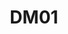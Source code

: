 ---
title: DM01
dimension: decisions
tags:
- decisions
- debt
- plans
- funding
- prioritisation
- trade-offs
- governance
- backlog
- strategic-alignment
- visibility
nav_order: 2.21
deprecated: false
description: Architectural Debt
requirement: |-
  Where a solution or part of solution is seen as tactical, short term or introduces / persists tech & architecture debt, remediation plans **SHOULD** be in place and agreed with the relevant stakeholders and governance groups.

  Architecture Debt **SHOULD** be identified with implications, rationale and future mitigation plans (recorded in an Architecture Debt Register)

  Plans **SHOULD** be realistic and funded.
more_info: |
  Intent:
    Make architecture / technical debt visible, owned, prioritised and funded so
    that tactical compromises do not silently become systemic risk.

  What qualifies as Architecture Debt (examples):
    - Deliberate deviation from a principle (documented rationale & sunset date)
    - Deferred NFR (e.g. resilience pattern not yet implemented)
    - Obsolete component retained to avoid short-term migration effort
    - Unmanaged duplication across domains / services

  Register essentials:
    - Unique ID & concise title
    - Description (impact, risk if unaddressed)
    - Root cause (decision link / constraint)
    - Mitigation / remediation approach
    - Target resolution (date or release)
    - Status (proposed, accepted, in-progress, mitigated, retired)
    - Owner role & last_reviewed date

  Prioritisation heuristics:
    - User / patient safety & regulatory exposure
    - Cost of delay (compound operational cost growth)
    - Strategic misalignment (blocks target architecture evolution)
    - Incident amplification potential

  Funding alignment:
    - Fold mitigation tasks into roadmap epics (not a separate "tech debt" bucket)
    - Use measurable exit criteria (e.g. legacy API retired, latency < X ms)
    - Surface cumulative remediation capacity vs total demand (burn-down)

  Metrics / KPIs:
    - Debt closure rate (items / month) vs introduction rate
    - % debt items with funded plan
    - Average age of active debt items
    - High-risk (severity) debt count trend

  Pitfalls:
    - Treating backlog tickets without impact statement as "debt"
    - Permanent "tactical" exceptions with no review trigger
    - Solving symptoms (local refactors) not root cause (architecture decision)
examples:
- title: Debt Register Entry
  content: |
    ID: ARCH-DEBT-014  Title: Legacy Message Broker
    Impact: Elevated operational cost & latency vs target event platform.
    Mitigation: Migrate 12 publishing services to new Kafka cluster.
    Target Resolution: 2026-Q1  Status: In Progress  Owner: Integration Arch.
- title: Risk-Linked Debt
  content: |
    Debt item referencing a corresponding risk register entry with common
    review cadence and mitigation alignment.
- title: Debt Burndown Chart
  content: 'Visual showing declining count + aging distribution of high severity items.

    '
technology:
- title: Lightweight Debt Register (Markdown / YAML)
  content: 'Structured front matter enabling diff, search & automation.

    '
- title: Issue Tracker (Jira / GitHub)
  content: 'Links implementation tasks to debt register IDs & status transitions.

    '
- title: Visualisation (Grafana / Superset)
  content: 'Dashboards of age, severity and remediation velocity.

    '
- title: ADR Repository
  content: 'Cross-links decisions introducing / retiring debt.

    '
further_reading:
- title: Managing Technical Debt (SEI)
  content: Systematic approaches to identifying and prioritising architectural debt.
  url: https://resources.sei.cmu.edu/
- title: ADR Guidance
  content: Technique to document decisions leading to deliberate debt.
  url: https://adr.github.io/
- title: ThoughtWorks Tech Debt Quadrant
  content: Classifying debt by deliberate vs inadvertent & prudent vs reckless.
  url: https://www.thoughtworks.com/insights
assessment_guidance: |
  Assessment focus:
    Determine whether architectural debt is consciously governed, funded and trending toward reduction—not merely enumerated.

  Steps:
    1. Obtain the current debt register export (raw YAML/CSV/Markdown) and count open vs mitigated vs retired items.
    2. Sample 5 recent (<= 90 days) and 5 older (> 180 days) items: verify each has rationale, impact, mitigation plan, target date, owner & linkage (ADR / risk / roadmap epic).
    3. Compare introduction vs closure rate over last 3 reporting periods—identify net burn-down or accumulation.
    4. Trace 2 funded remediation items into delivery backlog (story / epic alignment with measurable exit criteria).
    5. Inspect any “permanent tactical” items: challenge justification & review trigger.

  Evidence to capture:
    - Register snapshot (with aging distribution)
    - Trend chart: items added vs closed (last 6 months)
    - Example remediation epic referencing debt ID
    - One root cause analysis linking back to a prior decision

  Red flags:
    - High severity items without target resolution date
    - Repeated carry-forward of the same target date across reports
    - Generic titles (“Refactor module”) lacking impact articulation
    - Missing linkage to originating decision or constraint

  Maturity signals:
    - Automated metrics (age buckets, severity trend) generated from source repo
    - ≤10% of items past target date without approved extension
    - Clear categorisation (e.g. deliberate | inadvertent) aiding prioritisation
    - Funding allocation visible per mitigation cluster

  Quick remediation ideas (if weak):
    - Introduce mandatory front matter fields & linter for debt entries
    - Add a weekly script producing burndown and aging charts
    - Map top N high-impact items to explicit quarterly objectives
    - Enforce linkage: debt item cannot close until exit condition validated
assessment_examples:
  '0':
  - example: No debt register; issues mixed with enhancement backlog; tactical decisions
      undocumented.
  - example: High-impact compromises (e.g. unsupported component) invisible to governance
      forums.
  - example: No ageing or closure metrics; funding conversations ad‑hoc.
  '1':
  - example: Informal list or spreadsheet of a few items; missing impact, target date
      or owner.
  - example: Debt items created post‑hoc to justify work; root cause / rationale absent.
  - example: No linkage to decisions, risks or roadmap epics.
  '2':
  - example: Basic register with IDs, titles, owners; many items lack mitigation plan
      or target resolution.
  - example: Closure vs introduction trend not tracked; ageing increasing.
  - example: Funding discussed but not tied to explicit remediation backlog items.
  '3':
  - example: Register complete (impact, mitigation, target date, owner) for majority
      (≥70%) of known debt.
  - example: Introduction vs closure trend shows stabilisation; some ageing hotspots
      identified.
  - example: Remediation items linked to delivery backlog epics with measurable exit
      criteria.
  '4':
  - example: "≥85% items have funded mitigation & realistic target resolution; <15%
      past target without approved extension."
  - example: Burn-down / ageing metrics automated and reviewed in governance.
  - example: Root cause analysis links new debt to originating decisions; systemic
      sources addressed.
  '5':
  - example: Net debt decreasing quarter-on-quarter (closure rate > introduction rate)
      with published metrics.
  - example: Automated dashboards (age buckets, severity, plan coverage) drive prioritisation;
      ≤10% items overdue.
  - example: Debt lifecycle integrated with decisions & risks (bidirectional links);
      funding allocation transparent.
  - example: High-severity items have explicit executive visibility until mitigated.
---